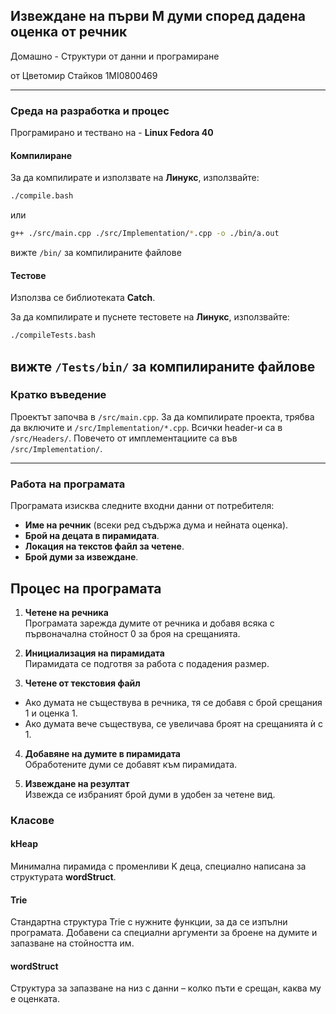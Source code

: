 
## Извеждане на първи M думи според дадена оценка от речник 

Домашно - Структури от данни и програмиране

от Цветомир Стайков 1MI0800469

---
### Среда на разработка и процес

Програмирано и тествано на - **Linux Fedora 40**

#### Компилиране

За да компилирате и използвате на **Линукс**, използвайте:
```bash
./compile.bash
```
или
```bash
g++ ./src/main.cpp ./src/Implementation/*.cpp -o ./bin/a.out
```
вижте `/bin/` за компилираните файлове

#### Тестове
Използва се библиотеката **Catch**.

За да компилирате и пуснете тестовете на **Линукс**, използвайте:
```bash
./compileTests.bash
```
вижте `/Tests/bin/` за компилираните файлове
---

### Кратко въведение
Проектът започва в `/src/main.cpp`.
За да компилирате проекта, трябва да включите и `/src/Implementation/*.cpp`.
Всички header-и са в `/src/Headers/`.
Повечето от имплементациите са във `/src/Implementation/`.

---

### Работа на програмата
Програмата изисква следните входни данни от потребителя:
- **Име на речник** (всеки ред съдържа дума и нейната оценка).
- **Брой на децата в пирамидата**.
- **Локация на текстов файл за четене**.
- **Брой думи за извеждане**.

## Процес на програмата
1. **Четене на речника**  
Програмата зарежда думите от речника и добавя всяка с първоначална стойност 0 за броя на срещанията.

2. **Инициализация на пирамидата**  
Пирамидата се подготвя за работа с подадения размер.

3. **Четене от текстовия файл**  
- Ако думата не съществува в речника, тя се добавя с брой срещания 1 и оценка 1.  
- Ако думата вече съществува, се увеличава броят на срещанията ѝ с 1.

4. **Добавяне на думите в пирамидата**  
Обработените думи се добавят към пирамидата.

5. **Извеждане на резултат**  
Извежда се избраният брой думи в удобен за четене вид.


### Класове

#### kHeap
Минимална пирамида с променливи K деца, специално написана за структурата **wordStruct**.

#### Trie
Стандартна структура Trie с нужните функции, за да се изпълни програмата. Добавени са специални аргументи за броене на думите и запазване на стойността им.

#### wordStruct
Структура за запазване на низ с данни – колко пъти е срещан, каква му е оценката.